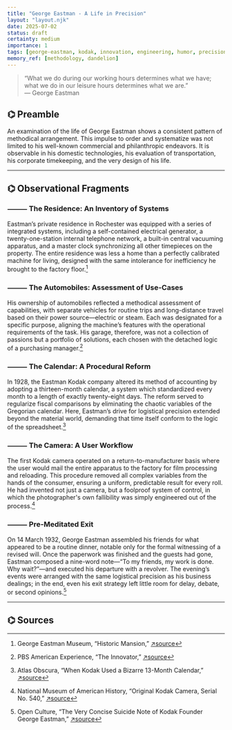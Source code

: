 ```yaml
---
title: "George Eastman - A Life in Precision"
layout: "layout.njk"
date: 2025-07-02
status: draft
certainty: medium
importance: 1
tags: [george-eastman, kodak, innovation, engineering, humor, precision, death]
memory_ref: [methodology, dandelion]
---
```


> “What we do during our working hours determines what we have; what we do in our leisure hours determines what we are.”  
> — George Eastman

## ⌬ Preamble

An examination of the life of George Eastman shows a consistent pattern of methodical arrangement. This impulse to order and systematize was not limited to his well-known commercial and philanthropic endeavors. It is observable in his domestic technologies, his evaluation of transportation, his corporate timekeeping, and the very design of his life.

---

## ⌬ Observational Fragments

### ⸻ The Residence: An Inventory of Systems

Eastman’s private residence in Rochester was equipped with a series of integrated systems, including a self-contained electrical generator, a twenty-one-station internal telephone network, a built-in central vacuuming apparatus, and a master clock synchronizing all other timepieces on the property. The entire residence was less a home than a perfectly calibrated machine for living, designed with the same intolerance for inefficiency he brought to the factory floor.[^1]

### ⸻ The Automobiles: Assessment of Use-Cases

His ownership of automobiles reflected a methodical assessment of capabilities, with separate vehicles for routine trips and long-distance travel based on their power source—electric or steam. Each was designated for a specific purpose, aligning the machine’s features with the operational requirements of the task. His garage, therefore, was not a collection of passions but a portfolio of solutions, each chosen with the detached logic of a purchasing manager.[^2]

### ⸻ The Calendar: A Procedural Reform

In 1928, the Eastman Kodak company altered its method of accounting by adopting a thirteen-month calendar, a system which standardized every month to a length of exactly twenty-eight days. The reform served to regularize fiscal comparisons by eliminating the chaotic variables of the Gregorian calendar. Here, Eastman’s drive for logistical precision extended beyond the material world, demanding that time itself conform to the logic of the spreadsheet.[^3]

### ⸻ The Camera: A User Workflow

The first Kodak camera operated on a return-to-manufacturer basis where the user would mail the entire apparatus to the factory for film processing and reloading. This procedure removed all complex variables from the hands of the consumer, ensuring a uniform, predictable result for every roll. He had invented not just a camera, but a foolproof system of control, in which the photographer's own fallibility was simply engineered out of the process.[^4]

### ⸻ Pre-Meditated Exit

On 14 March 1932, George Eastman assembled his friends for what appeared to be a routine dinner, notable only for the formal witnessing of a revised will. Once the paperwork was finished and the guests had gone, Eastman composed a nine-word note—“To my friends, my work is done. Why wait?”—and executed his departure with a revolver. The evening’s events were arranged with the same logistical precision as his business dealings; in the end, even his exit strategy left little room for delay, debate, or second opinions.[^5]

---

## ⌬ Sources

[^1]: George Eastman Museum, “Historic Mansion,” [↗source](https://www.eastman.org/historic-mansion)  
[^2]: PBS American Experience, “The Innovator,” [↗source](https://www.pbs.org/wgbh/americanexperience/features/eastman-innovator/)  
[^3]: Atlas Obscura, “When Kodak Used a Bizarre 13-Month Calendar,” [↗source](https://www.atlasobscura.com/articles/kodak-calendar)  
[^4]: National Museum of American History, “Original Kodak Camera, Serial No. 540,” [↗source](https://americanhistory.si.edu/collections/nmah_760118)  
[^5]: Open Culture, “The Very Concise Suicide Note of Kodak Founder George Eastman,” [↗source](https://www.openculture.com/2013/08/the-very-concise-suicide-note-by-kodak-founder-george-eastman-my-work-is-done-why-wait-1932.html)